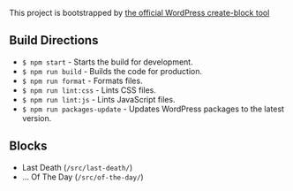 This project is bootstrapped by [the official WordPress create-block tool](https://developer.wordpress.org/block-editor/handbook/tutorials/create-block/wp-plugin/)

## Build Directions

* `$ npm start` - Starts the build for development.
* `$ npm run build` - Builds the code for production.
* `$ npm run format` - Formats files.
* `$ npm run lint:css` - Lints CSS files.
* `$ npm run lint:js` - Lints JavaScript files.
* `$ npm run packages-update` - Updates WordPress packages to the latest version.

## Blocks

 * Last Death (`/src/last-death/`)
 * ... Of The Day (`/src/of-the-day/`) 
